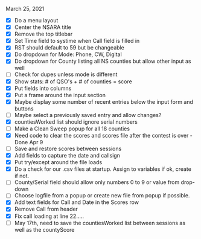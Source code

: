 March 25, 2021
* [x] Do a menu layout
* [x] Center the NSARA title
* [x] Remove the top titlebar
* [x] Set Time field to systime when Call field is filled in
* [x] RST should default to 59 but be changeable
* [x] Do dropdown for Mode: Phone, CW, Digital
* [x] Do dropdown for County listing all NS counties but allow other input as well
* [ ] Check for dupes unless mode is different
* [x] Show stats: # of QSO's + # of counties = score
* [x] Put fields into columns
* [x] Put a frame around the input section
* [x] Maybe display some number of recent entries below the input form and buttons
* [ ] Maybe select a previously saved entry and allow changes?
* [x] countiesWorked list should ignore serial numbers
* [ ] Make a Clean Sweep popup for all 18 counties
* [x] Need code to clear the scores and scores file after the contest is over - Done Apr 9
* [ ] Save and restore scores between sessions
* [x] Add fields to capture the date and callsign
* [x] Put try/except around the file loads
* [x] Do a check for our .csv files at startup. Assign to variables if ok, create if not.
* [ ] County/Serial field should allow only numbers 0 to 9 or value from drop-down
* [ ] Choose logfile from a popup or create new file from popup if possible.
* [x] Add text fields for Call and Date in the Scores row
* [x] Remove Call from header
* [x] Fix call loading at line 22.....
* [ ] May 17th, need to save the countiesWorked list between sessions as well as the countyScore
